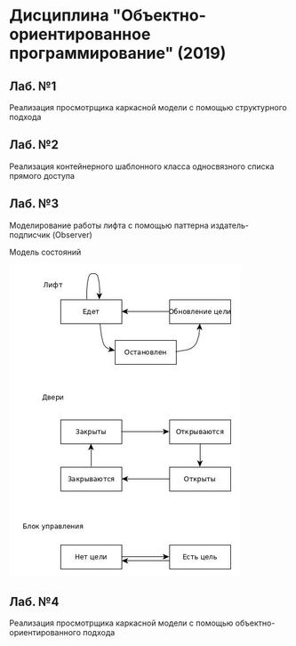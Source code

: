 # Дисциплина "Объектно-ориентированное программирование" (2019)
## Лаб. №1
Реализация просмотрщика каркасной модели с помощью структурного подхода
## Лаб. №2
Реализация контейнерного шаблонного класса односвязного списка прямого доступа
## Лаб. №3
Моделирование работы лифта с помощью паттерна издатель-подписчик (Observer)

Модель состояний

![](lab_03/shema.jpg)

## Лаб. №4
Реализация просмотрщика каркасной модели с помощью объектно-ориентированного подхода
